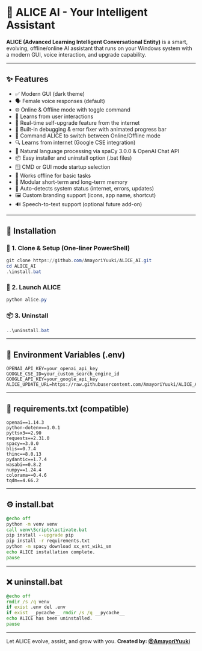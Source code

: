 # 🤖 ALICE AI - Your Intelligent Assistant

**ALICE (Advanced Learning Intelligent Conversational Entity)** is a smart, evolving, offline/online AI assistant that runs on your Windows system with a modern GUI, voice interaction, and upgrade capability.

---

## ✨ Features

- ✅ Modern GUI (dark theme)
- 🗣️ Female voice responses (default)
- 🌐 Online & Offline mode with toggle command
- 🧠 Learns from user interactions
- 🔁 Real-time self-upgrade feature from the internet
- 🧰 Built-in debugging & error fixer with animated progress bar
- 🔌 Command ALICE to switch between Online/Offline mode
- 🔍 Learns from internet (Google CSE integration)
- 🧠 Natural language processing via spaCy 3.0.0 & OpenAI Chat API
- 📦 Easy installer and uninstall option (.bat files)
- 🪟 CMD or GUI mode startup selection
- 📁 Works offline for basic tasks
- 📜 Modular short-term and long-term memory
- 🧪 Auto-detects system status (internet, errors, updates)
- 🖼️ Custom branding support (icons, app name, shortcut)
- 🔊 Speech-to-text support (optional future add-on)

---

## 🚀 Installation

### 🔧 1. Clone & Setup (One-liner PowerShell)

```powershell
git clone https://github.com/AmayoriYuuki/ALICE_AI.git
cd ALICE_AI
.\install.bat
```

### 👋 2. Launch ALICE

```powershell
python alice.py
```

### 📦 3. Uninstall
```powershell
..\uninstall.bat
```

---

## 📄 Environment Variables (.env)
```
OPENAI_API_KEY=your_openai_api_key
GOOGLE_CSE_ID=your_custom_search_engine_id
GOOGLE_API_KEY=your_google_api_key
ALICE_UPDATE_URL=https://raw.githubusercontent.com/AmayoriYuuki/ALICE_AI/main/update.json
```

---

## 📑 requirements.txt (compatible)
```
openai==1.14.3
python-dotenv==1.0.1
pyttsx3==2.90
requests==2.31.0
spacy==3.0.0
blis==0.7.4
thinc==8.0.13
pydantic==1.7.4
wasabi==0.8.2
numpy==1.24.4
colorama==0.4.6
tqdm==4.66.2
```

---

## ⚙️ install.bat
```bat
@echo off
python -m venv venv
call venv\Scripts\activate.bat
pip install --upgrade pip
pip install -r requirements.txt
python -m spacy download xx_ent_wiki_sm
echo ALICE installation complete.
pause
```

---

## ❌ uninstall.bat
```bat
@echo off
rmdir /s /q venv
if exist .env del .env
if exist __pycache__ rmdir /s /q __pycache__
echo ALICE has been uninstalled.
pause
```

---

Let ALICE evolve, assist, and grow with you. 
**Created by: [@AmayoriYuuki](https://github.com/AmayoriYuuki)**

